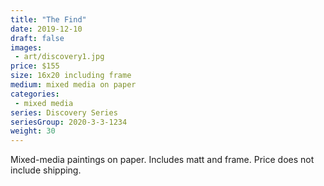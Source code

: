 ```yaml
---
title: "The Find"
date: 2019-12-10
draft: false
images:
 - art/discovery1.jpg
price: $155
size: 16x20 including frame
medium: mixed media on paper
categories:
 - mixed media
series: Discovery Series
seriesGroup: 2020-3-3-1234
weight: 30
---
```


Mixed-media paintings on paper. Includes matt and frame. Price does not include shipping.
